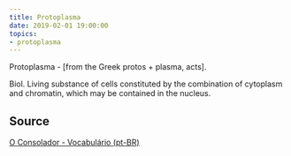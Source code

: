 ```yaml
---
title: Protoplasma
date: 2019-02-01 19:00:00
topics:
- protoplasma 
---
```


Protoplasma - [from the Greek protos + plasma, acts]. 

Biol. Living substance of cells constituted by the combination of cytoplasm and
chromatin, which may be contained in the nucleus.

## Source
[O Consolador - Vocabulário (pt-BR)](http://www.oconsolador.com.br/linkfixo/vocabulario/principal.html)
